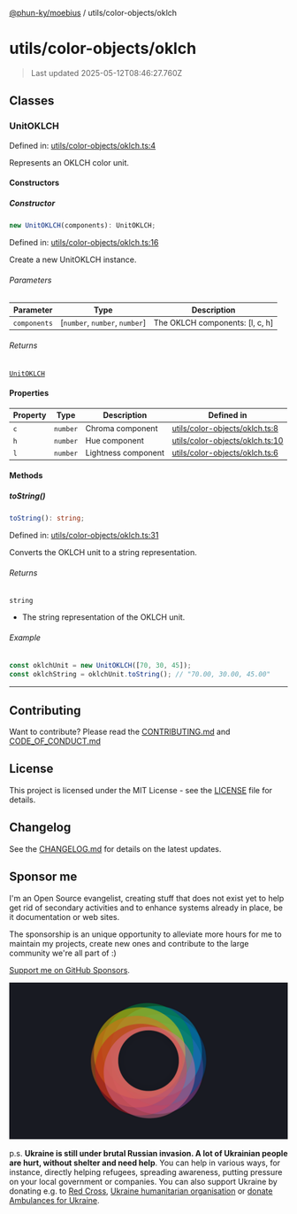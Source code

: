 [@phun-ky/moebius](../../README.md) / utils/color-objects/oklch

# utils/color-objects/oklch

> Last updated 2025-05-12T08:46:27.760Z

##

## Classes

### UnitOKLCH

Defined in: [utils/color-objects/oklch.ts:4](https://github.com/phun-ky/moebius/blob/main/src/utils/color-objects/oklch.ts#L4)

Represents an OKLCH color unit.

#### Constructors

##### Constructor

```ts
new UnitOKLCH(components): UnitOKLCH;
```

Defined in: [utils/color-objects/oklch.ts:16](https://github.com/phun-ky/moebius/blob/main/src/utils/color-objects/oklch.ts#L16)

Create a new UnitOKLCH instance.

###### Parameters

| Parameter    | Type                            | Description                      |
| ------------ | ------------------------------- | -------------------------------- |
| `components` | \[`number`, `number`, `number`] | The OKLCH components: \[l, c, h] |

###### Returns

[`UnitOKLCH`](#unitoklch)

#### Properties

| Property           | Type     | Description         | Defined in                                                                                                           |
| ------------------ | -------- | ------------------- | -------------------------------------------------------------------------------------------------------------------- |
| <a id="c"></a> `c` | `number` | Chroma component    | [utils/color-objects/oklch.ts:8](https://github.com/phun-ky/moebius/blob/main/src/utils/color-objects/oklch.ts#L8)   |
| <a id="h"></a> `h` | `number` | Hue component       | [utils/color-objects/oklch.ts:10](https://github.com/phun-ky/moebius/blob/main/src/utils/color-objects/oklch.ts#L10) |
| <a id="l"></a> `l` | `number` | Lightness component | [utils/color-objects/oklch.ts:6](https://github.com/phun-ky/moebius/blob/main/src/utils/color-objects/oklch.ts#L6)   |

#### Methods

##### toString()

```ts
toString(): string;
```

Defined in: [utils/color-objects/oklch.ts:31](https://github.com/phun-ky/moebius/blob/main/src/utils/color-objects/oklch.ts#L31)

Converts the OKLCH unit to a string representation.

###### Returns

`string`

- The string representation of the OKLCH unit.

###### Example

```ts
const oklchUnit = new UnitOKLCH([70, 30, 45]);
const oklchString = oklchUnit.toString(); // "70.00, 30.00, 45.00"
```

---

## Contributing

Want to contribute? Please read the [CONTRIBUTING.md](https://github.com/phun-ky/moebius/blob/main/CONTRIBUTING.md) and [CODE_OF_CONDUCT.md](https://github.com/phun-ky/moebius/blob/main/CODE_OF_CONDUCT.md)

## License

This project is licensed under the MIT License - see the [LICENSE](https://github.com/phun-ky/moebius/blob/main/LICENSE) file for details.

## Changelog

See the [CHANGELOG.md](https://github.com/phun-ky/moebius/blob/main/CHANGELOG.md) for details on the latest updates.

## Sponsor me

I'm an Open Source evangelist, creating stuff that does not exist yet to help get rid of secondary activities and to enhance systems already in place, be it documentation or web sites.

The sponsorship is an unique opportunity to alleviate more hours for me to maintain my projects, create new ones and contribute to the large community we're all part of :)

[Support me on GitHub Sponsors](https://github.com/sponsors/phun-ky).

![logo](https://github.com/phun-ky/moebius/blob/main/public/images/logo/logo-ring.png?raw=true)

p.s. **Ukraine is still under brutal Russian invasion. A lot of Ukrainian people are hurt, without shelter and need help**. You can help in various ways, for instance, directly helping refugees, spreading awareness, putting pressure on your local government or companies. You can also support Ukraine by donating e.g. to [Red Cross](https://www.icrc.org/en/donate/ukraine), [Ukraine humanitarian organisation](https://savelife.in.ua/en/donate-en/#donate-army-card-weekly) or [donate Ambulances for Ukraine](https://www.gofundme.com/f/help-to-save-the-lives-of-civilians-in-a-war-zone).

